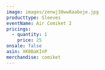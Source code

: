 ```yaml
---
image: images/zenwj38ww8aaboje.jpg
producttype: Sleeves
eventName: Air Comiket 2
pricings:
  - quantity: 1
    price: 25
onsale: false
asin: XK0BaKInP
merchandise: comiket
---
```

